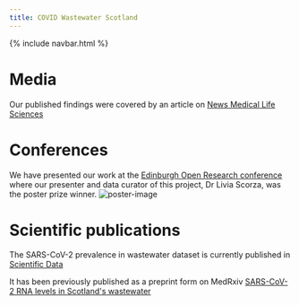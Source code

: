 ```yaml
---
title: COVID Wastewater Scotland
---
```

{% include navbar.html %} 

# Media
Our published findings were covered by an article on [News Medical Life Sciences ](https://www.news-medical.net/news/20220614/Scotlands-monitoring-program-for-SARS-CoV-2-in-wastewater.aspx)

# Conferences
We have presented our work at the [Edinburgh Open Research conference](https://twitter.com/Edinburgh_Tea/status/1531236481422962688?ref_src=twsrc%5Etfw%7Ctwcamp%5Etweetembed%7Ctwterm%5E1531236481422962688%7Ctwgr%5E%7Ctwcon%5Es1_&ref_url=https%3A%2F%2Fwww.wiki.ed.ac.uk%2Fdisplay%2FRDMS%2FEdinburghOpenResearchConference) where our presenter and data curator of this project, Dr Livia Scorza, was the poster prize winner.
![poster-image](https://user-images.githubusercontent.com/29427778/173812425-8ea2840b-6898-4488-a5c4-bf5007792af7.jpg)

# Scientific publications
The SARS-CoV-2 prevalence in wastewater dataset is currently published in [Scientific Data](https://www.nature.com/articles/s41597-022-01788-3)

It has been previously published as a preprint form on MedRxiv [SARS-CoV-2 RNA levels in Scotland's wastewater](https://www.medrxiv.org/content/10.1101/2022.06.08.22276093v1)
